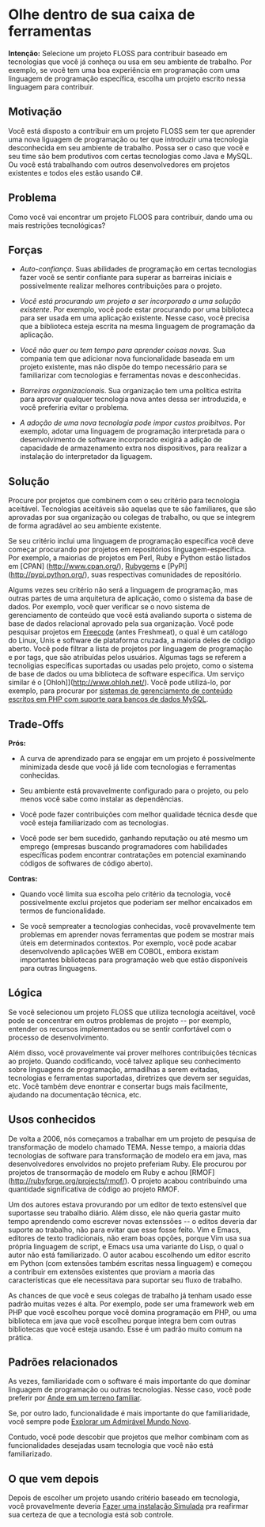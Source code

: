 # Olhe dentro de sua caixa de ferramentas

**Intenção:** Selecione um projeto FLOSS para contribuir baseado em tecnologias que você já conheça ou usa em seu ambiente de trabalho.
Por exemplo, se você tem uma boa experiência em programação com uma linguagem de programação específica, escolha um projeto escrito nessa linguagem para contribuir.

## Motivação

Você está disposto a contribuir em um projeto FLOSS sem ter que aprender uma nova liguagem de programação ou ter que introduzir uma tecnologia desconhecida em seu ambiente de trabalho.
Possa ser o caso que você e seu time são bem produtivos com certas tecnologias como Java e MySQL.
Ou você está trabalhando com outros desenvolvedores em projetos existentes e todos eles estão usando C#.

## Problema

Como você vai encontrar um projeto FLOOS para contribuir, dando uma ou mais restrições tecnológicas?

## Forças

* _Auto-confiança_. Suas abilidades de programação em certas tecnologias fazer você se sentir confiante para superar as barreiras iniciais e possivelmente realizar melhores contribuições para o projeto.

* _Você está procurando um projeto a ser incorporado a uma solução existente_.
Por exemplo, você pode estar procurando por uma biblioteca para ser usada em uma aplicação existente. Nesse caso, você precisa que a biblioteca esteja escrita na mesma linguagem de programação da aplicação.

* _Você não quer ou tem tempo para aprender coisas novas_.
Sua compania tem que adicionar nova funcionalidade baseada em um projeto existente, mas não dispõe do tempo necessário para se familiarizar com tecnologias e ferramentas novas e desconhecidas.

* _Barreiras organizacionais_. Sua organização tem uma política estrita para aprovar qualquer tecnologia nova antes dessa ser introduzida, e você preferiria evitar o problema.

* _A adoção de uma nova tecnologia pode impor custos proibitvos_.
Por exemplo, adotar uma linguagem de programação interpretada para o desenvolvimento de software incorporado exigirá a adição de capacidade de armazenamento extra nos dispositivos, para realizar a instalação do interpretador da liguagem.

## Solução

Procure por projetos que combinem com o seu critério para tecnologia aceitável.
Tecnologias aceitáveis são aquelas que te são familiares, que são aprovadas por sua organização ou colegas de trabalho, ou que se integrem de forma agradável ao seu ambiente existente.

Se seu critério inclui uma linguagem de programação específica você deve começar procurando por projetos em repositórios linguagem-específica. Por exemplo, a maiorias de projetos em Perl, Ruby e Python estão listados em [CPAN]
(http://www.cpan.org/),
[Rubygems](http://rubygems.org/) e [PyPI]
(http://pypi.python.org/), suas respectivas comunidades de repositório.

Algums vezes seu critério não será a linguagem de programação, mas outras partes de uma arquitetura de aplicação, como o sistema da base de dados.
Por exemplo, você quer verificar se o novo sistema de gerenciamento de conteúdo que você está avaliando suporta o sistema de base de dados relacional aprovado pela sua organização. 
Você pode pesquisar projetos em [Freecode](http://freecode.com/) (antes Freshmeat), o qual é um catálogo do Linux, Unis e software de plataforma cruzada, a maioria deles de código aberto. Você pode filtrar a lista de projetos por linguagem de programação e por tags, que são atribuídas pelos usuários. Algumas tags se referem a tecnoligias específicas suportadas ou usadas pelo projeto, como o sistema de base de dados ou uma biblioteca de software específica.
Um serviço similar é o [Ohloh]](http://www.ohloh.net/).
Você pode utilizá-lo, por exemplo, para procurar por 
[sistemas de gerenciamento de conteúdo escritos em PHP com suporte para bancos de dados MySQL](http://www.ohloh.net/tags/cms/php/mysql).

## Trade-Offs

**Prós:** 

* A curva de aprendizado para se engajar em um projeto é possivelmente minimizada desde que você já lide com tecnologias e ferramentas conhecidas.

* Seu ambiente está provavelmente configurado para o projeto, ou pelo menos você sabe como instalar as dependências.

* Você pode fazer contribuições com melhor qualidade técnica desde que você esteja familiarizado com as tecnologias.

* Você pode ser bem sucedido, ganhando reputação ou até mesmo um emprego (empresas buscando programadores com habilidades específicas podem encontrar contratações em potencial examinando códigos de softwares de código aberto).  

**Contras:** 

* Quando você limita sua escolha pelo critério da tecnologia, você possivelmente exclui projetos que poderiam ser melhor encaixados em termos de funcionalidade.

* Se você sempreater a tecnologias conhecidas, você provavelmente tem problemas em aprender novas ferramentas que podem se mostrar mais úteis em determinados contextos. Por exemplo, você pode acabar desenvolvendo aplicações WEB em COBOL, embora existam importantes bibliotecas para programação web que estão disponíveis para outras linguagens.

## Lógica

Se você selecionou um projeto FLOSS que utiliza tecnologia aceitável, você pode se concentrar em outros problemas de projeto -- por exemplo, entender os recursos implementados ou se sentir confortável com o processo de desenvolvimento.

Além disso, você provavelmente vai prover melhores contribuições técnicas ao projeto. Quando codificando, você talvez aplique seu conhecimento sobre linguagens de programação, armadilhas a serem evitadas, tecnologias e ferramentas suportadas, diretrizes que devem ser seguidas, etc.
Você também deve enontrar e consertar bugs mais facilmente, ajudando na documentação técnica, etc.

## Usos conhecidos

De volta a 2006, nós começamos a trabalhar em um projeto de pesquisa de transformação de modelo chamado TEMA. Nesse tempo, a maioria ddas tecnologias de software para transformação de modelo era em java, mas desenvolvedores envolvidos no projeto preferiam Ruby. Ele procurou por projetos de transormação de modelo em Ruby e achou [RMOF] (http://rubyforge.org/projects/rmof/). O projeto acabou contribuindo uma quantidade significativa de código ao projeto RMOF.

Um dos autores estava provurando por um editor de texto estensível que suportasse seu trabalho diário. Além disso, ele não queria gastar muito tempo aprendendo como escrever novas extenssões -- o editos deveria dar suporte ao trabalho, não para evitar que esse fosse feito. Vim e Emacs, editores de texto tradicionais, não eram boas opções, porque Vim usa sua própria linguagem de script, e Emacs usa uma variante do Lisp, o qual o autor não está familiarizado. O autor acabou escolhendo um editor escrito em Python (com extensões também escritas nessa linguagem) e começou a contribuir em extensões existentes que proviam a maoria das características que ele necessitava para suportar seu fluxo de trabalho.

As chances de que você e seus colegas de trabalho já tenham usado esse padrão muitas vezes é alta.
Por exemplo, pode ser uma framework web em PHP que você escolheu porque você domina programação em PHP, ou uma biblioteca em java que você escolheu porque integra bem com outras bibliotecas que você esteja usando.
Esse é um padrão muito comum na prática.

## Padrões relacionados

As vezes, familiaridade com o software é mais importante do que dominar linguagem de programação ou outras tecnologias. Nesse caso, você pode preferir por [Ande em um terreno familiar](link://selection/WalkOnFamiliarGround). 

Se, por outro lado, funcionalidade é mais importante do que familiaridade, você sempre pode [Explorar um Admirável Mundo Novo](link://selection/ExploreABraveNewWorld).

Contudo, você pode descobir que projetos que melhor combinam com as funcionalidades desejadas usam tecnologia que você não está familiarizado.


## O que vem depois

Depois de escolher um projeto usando critério baseado em tecnologia, você provavelmente deveria [Fazer uma instalação Simulada](link://involvement/DoAMockInstallation) pra reafirmar sua certeza de que a tecnologia está sob controle.
